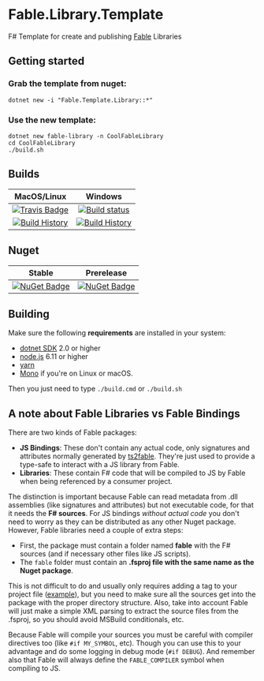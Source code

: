 # Fable.Library.Template
F# Template for create and publishing [Fable](https://github.com/fable-compiler/Fable) Libraries


## Getting started

### Grab the template from nuget:

```
dotnet new -i "Fable.Template.Library::*"
```

### Use the new template:

```
dotnet new fable-library -n CoolFableLibrary
cd CoolFableLibrary
./build.sh
```


## Builds

MacOS/Linux | Windows
:---: | :---:
[![Travis Badge](https://travis-ci.org/TheAngryByrd/Fable.Template.Library.svg?branch=master)](https://travis-ci.org/TheAngryByrd/Fable.Template.Library) | [![Build status](https://ci.appveyor.com/api/projects/status/github/TheAngryByrd/Fable.Template.Library?svg=true)](https://ci.appveyor.com/project/TheAngryByrd/fable-template-library)
[![Build History](https://buildstats.info/travisci/chart/TheAngryByrd/Fable.Template.Library)](https://travis-ci.org/TheAngryByrd/Fable.Template.Library/builds) | [![Build History](https://buildstats.info/appveyor/chart/TheAngryByrd/fable-template-library)](https://ci.appveyor.com/project/TheAngryByrd/fable-template-library)

## Nuget


Stable | Prerelease
:---: | :---:
[![NuGet Badge](https://buildstats.info/nuget/Fable.Template.Library)](https://www.nuget.org/packages/Fable.Template.Library/) | [![NuGet Badge](https://buildstats.info/nuget/Fable.Template.Library?includePreReleases=true)](https://www.nuget.org/packages/Fable.Template.Library/)

## Building

Make sure the following **requirements** are installed in your system:

* [dotnet SDK](https://www.microsoft.com/net/download/core) 2.0 or higher
* [node.js](https://nodejs.org) 6.11 or higher
* [yarn](https://yarnpkg.com)
* [Mono](http://www.mono-project.com/) if you're on Linux or macOS.

Then you just need to type `./build.cmd` or `./build.sh`


## A note about Fable Libraries vs Fable Bindings

There are two kinds of Fable packages:

- **JS Bindings**: These don't contain any actual code, only signatures and attributes normally generated by [ts2fable](https://www.npmjs.com/package/ts2fable). They're just used to provide a type-safe to interact with a JS library from Fable.
- **Libraries**: These contain F# code that will be compiled to JS by Fable when being referenced by a consumer project.

The distinction is important because Fable can read metadata from .dll assemblies (like signatures and attributes) but not executable code, for that it needs the **F# sources**. For JS bindings _without actual code_ you don't need to worry as they can be distributed as any other Nuget package. However, Fable libraries need a couple of extra steps:

- First, the package must contain a folder named **fable** with the F# sources (and if necessary other files like JS scripts).
- The `fable` folder must contain an **.fsproj file with the same name as the Nuget package**.

This is not difficult to do and usually only requires adding a tag to your project file ([example](https://github.com/fable-compiler/fable-react-native/blob/6a7cc0e5074b985ef94e49a631cb8285eb9950c8/src/Fable.React.Native.fsproj#L32-L34)), but you need to make sure all the sources get into the package with the proper directory structure. Also, take into account Fable will just make a simple XML parsing to extract the source files from the .fsproj, so you should avoid MSBuild conditionals, etc.

Because Fable will compile your sources you must be careful with compiler directives too (like `#if MY_SYMBOL`, etc). Though you can use this to your advantage and do some logging in debug mode (`#if DEBUG`). And remember also that Fable will always define the `FABLE_COMPILER` symbol when compiling to JS.
